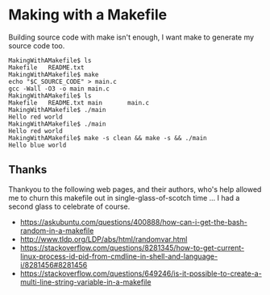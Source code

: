 Making with a Makefile
======================

Building source code with make isn't enough, I want make to generate my source code too.

    MakingWithAMakefile$ ls
    Makefile   README.txt
    MakingWithAMakefile$ make
    echo "$C_SOURCE_CODE" > main.c
    gcc -Wall -O3 -o main main.c
    MakingWithAMakefile$ ls
    Makefile   README.txt main       main.c
    MakingWithAMakefile$ ./main
    Hello red world
    MakingWithAMakefile$ ./main
    Hello red world
    MakingWithAMakefile$ make -s clean && make -s && ./main
    Hello blue world



Thanks
------

Thankyou to the following web pages, and their authors, who's help allowed me to churn this makefile out in single-glass-of-scotch time ... I had a second glass to celebrate of course.

* https://askubuntu.com/questions/400888/how-can-i-get-the-bash-random-in-a-makefile
* http://www.tldp.org/LDP/abs/html/randomvar.html
* https://stackoverflow.com/questions/8281345/how-to-get-current-linux-process-id-pid-from-cmdline-in-shell-and-language-i/8281456#8281456
* https://stackoverflow.com/questions/649246/is-it-possible-to-create-a-multi-line-string-variable-in-a-makefile
